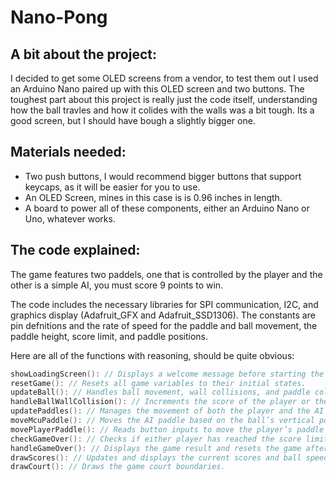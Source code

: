 # Nano-Pong

## A bit about the project:
I decided to get some OLED screens from a vendor, to test them out I used an Arduino Nano paired up
with this OLED screen and two buttons. The toughest part about this project is really just the code itself, understanding how the ball travles and how it colides with the walls was a bit tough. Its a good screen, but I should have bough a slightly bigger one. 

## Materials needed: 

- Two push buttons, I would recommend bigger buttons that support keycaps, as it will be easier for you to use.
- An OLED Screen, mines in this case is is 0.96 inches in length. 
- A board to power all of these components, either an Arduino Nano or Uno, whatever works.

## The code explained: 

The game features two paddels, one that is controlled by the player and the other is a simple AI, you 
must score 9 points to win. 

The code includes the necessary libraries for SPI communication, I2C, and graphics display (Adafruit_GFX and Adafruit_SSD1306). The constants are pin defnitions and the rate of speed for the paddle and ball movement, the paddle height, score limit, and paddle positions.

Here are all of the functions with reasoning, should be quite obvious: 

```cpp Functions
showLoadingScreen(): // Displays a welcome message before starting the game.
resetGame(): // Resets all game variables to their initial states.
updateBall(): // Handles ball movement, wall collisions, and paddle collisions. It updates the ball's position based on its current direction and speed.
handleBallWallCollision(): // Increments the score of the player or the opponent when the ball hits the wall and resets the ball position.
updatePaddles(): // Manages the movement of both the player and the AI paddle.
moveMcuPaddle(): // Moves the AI paddle based on the ball’s vertical position.
movePlayerPaddle(): // Reads button inputs to move the player’s paddle up or down.
checkGameOver(): // Checks if either player has reached the score limit.
handleGameOver(): // Displays the game result and resets the game after a delay.
drawScores(): // Updates and displays the current scores and ball speed.
drawCourt(): // Draws the game court boundaries.
```
